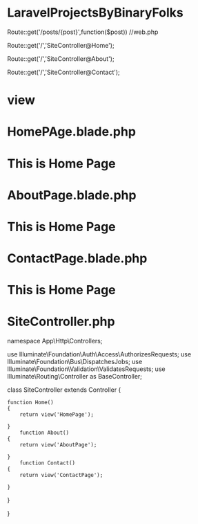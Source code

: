 # LaravelProjectsByBinaryFolks

Route::get('/posts/{post}',function($post))
//web.php

Route::get('/','SiteController@Home');

Route::get('/','SiteController@About');


Route::get('/','SiteController@Contact');


# view

# HomePAge.blade.php
<h1> This is Home Page </h1>

# AboutPage.blade.php
<h1> This is Home Page </h1>

# ContactPage.blade.php
<h1> This is Home Page </h1>

# SiteController.php

namespace App\Http\Controllers;

use Illuminate\Foundation\Auth\Access\AuthorizesRequests;
use Illuminate\Foundation\Bus\DispatchesJobs;
use Illuminate\Foundation\Validation\ValidatesRequests;
use Illuminate\Routing\Controller as BaseController;

class SiteController extends Controller
{

    function Home()
    {
    	return view('HomePage');

    }
        function About()
    {
    	return view('AboutPage');

    }
        function Contact()
    {
    	return view('ContactPage');

    }
}

}
